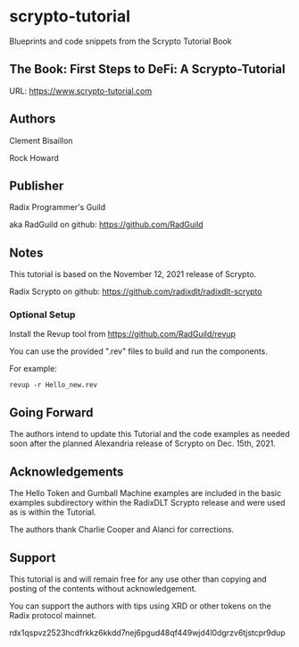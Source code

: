 # scrypto-tutorial

Blueprints and code snippets from the Scrypto Tutorial Book

## The Book: First Steps to DeFi: A Scrypto-Tutorial

URL:  https://www.scrypto-tutorial.com

## Authors

Clement Bisaillon

Rock Howard

## Publisher

Radix Programmer's Guild

aka RadGuild on github: https://github.com/RadGuild

## Notes

This tutorial is based on the November 12, 2021 release of Scrypto.

Radix Scrypto on github:  https://github.com/radixdlt/radixdlt-scrypto

### Optional Setup

Install the Revup tool from https://github.com/RadGuild/revup

You can use the provided ".rev" files to build and run the components.

For example:

```
revup -r Hello_new.rev
```

## Going Forward

The authors intend to update this Tutorial and the code examples as
needed soon after the planned Alexandria release of Scrypto on Dec. 15th, 2021.

## Acknowledgements

The Hello Token and Gumball Machine examples are included in the
basic examples subdirectory within the RadixDLT Scrypto release
and were used as is within the Tutorial.

The authors thank Charlie Cooper and Alanci for corrections.

## Support

This tutorial is and will remain free for any use other than
copying and posting of the contents without acknowledgement.

You can support the authors with tips using XRD or other tokens
on the Radix protocol mainnet.

rdx1qspvz2523hcdfrkkz6kkdd7nej6pgud48qf449wjd4l0dgrzv6tjstcpr9dup

